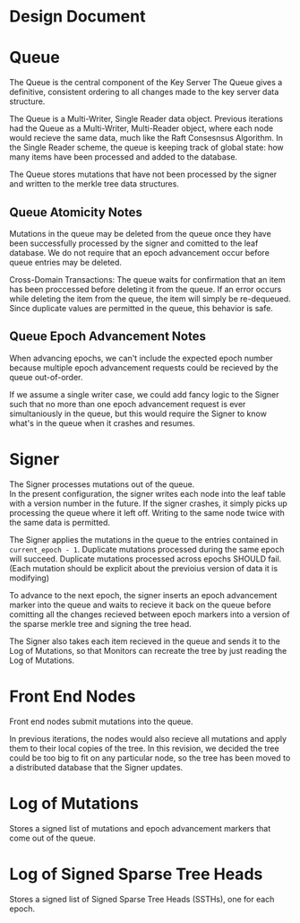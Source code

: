 Design Document
============

Queue
=====
The Queue is the central component of the Key Server
The Queue gives a definitive, consistent ordering to all changes made to the 
key server data structure.  

The Queue is a Multi-Writer, Single Reader data object.
Previous iterations had the Queue as a Multi-Writer, Multi-Reader object, where 
each node would recieve the same data, much like the Raft Consesnsus Algorithm. 
In the Single Reader scheme, the queue is keeping track of global state: how 
many items have been processed and added to the database.

The Queue stores mutations that have not been processed by the signer and 
written to the merkle tree data structures.

Queue Atomicity Notes
---------------
Mutations in the queue may be deleted from the queue once they have been 
successfully processed by the signer and comitted to the leaf database.  We do 
not require that an epoch advancement occur before queue entries may be deleted.

Cross-Domain Transactions:
The queue waits for confirmation that an item has been proccessed before 
deleting it from the queue. If an error occurs while deleting the item from the 
queue, the item will simply be re-dequeued.  Since duplicate values are 
permitted in the queue, this behavior is safe.

Queue Epoch Advancement Notes
-----------
When advancing epochs, we can't include the expected epoch number because 
multiple epoch advancement requests could be recieved by the queue out-of-order.

If we assume a single writer case, we could add fancy logic to the Signer such 
that no more than one epoch advancement request is ever simultaniously in the 
queue, but this would require the Signer to know what's in the queue when it 
crashes and resumes.

Signer
======
The Signer processes mutations out of the queue.  
In the present configuration, the signer writes each node into the leaf table 
with a version number in the future. If the signer crashes, it simply picks up
processing the queue where it left off.  Writing to the same node twice with the 
same data is permitted.

The Signer applies the mutations in the queue to the entries contained in 
`current_epoch - 1`.  Duplicate mutations processed during the same epoch will 
succeed. Duplicate mutations processed across epochs SHOULD fail.  (Each 
mutation should be explicit about the previoius version of data it is modifying)

To advance to the next epoch, the signer inserts an epoch advancement marker 
into the queue and waits to recieve it back on the queue before comitting all 
the changes recieved between epoch markers into a version of the sparse merkle
tree and signing the tree head. 

The Signer also takes each item recieved in the queue and sends it to the 
Log of Mutations, so that Monitors can recreate the tree by just reading the 
Log of Mutations.

Front End Nodes
===============
Front end nodes submit mutations into the queue. 

In previous iterations, the nodes would also recieve all mutations and apply 
them to their local copies of the tree. In this revision, we decided the tree
could be too big to fit on any particular node, so the tree has been moved to 
a distributed database that the Signer updates.

Log of Mutations
================
Stores a signed list of mutations and epoch advancement markers that come out of 
the queue.

Log of Signed Sparse Tree Heads
===============================
Stores a signed list of Signed Sparse Tree Heads (SSTHs), one for each epoch.

